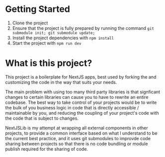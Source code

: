 # Getting Started

1. Clone the project
2. Ensure that the project is fully prepared by running the command `git submodule init; git submodule update;`
3. Install the project dependencies with `npm install`
4. Start the project with `npm run dev`

# What is this project?

This project is a boilerplate for NextJS apps, best used by forking the and customizing the code in the way that suits your needs.

The main problem with using too many third party libraries is that signficant changes to certain libraries can cause you to have to rewrite an entire codebase. The best way to take control of your projects would be to write the bulk of you business logic in code that is directly accessible / maintainable by you, and reducing the coupling of your project's code with the code that is subject to changes.

NextJSLib is my attempt at wrapping all external components in other projects, to provide a common interface based on what I understand to be the current best practice, and it uses git submodules to improvde code sharing between projects so that there is no code bundling or module publish required for the sharing of code.

